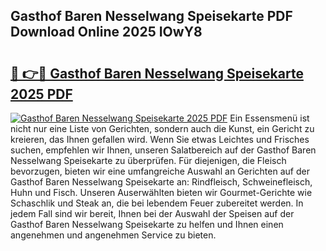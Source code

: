 ## Gasthof Baren Nesselwang Speisekarte PDF Download Online 2025 IOwY8

# <h2><a href="http://gccuy11.nevu.top/?p=Gasthof+Baren+Nesselwang+Speisekarte">🔗 👉🔴 Gasthof Baren Nesselwang Speisekarte 2025 PDF</a></h2>

[![Gasthof Baren Nesselwang Speisekarte 2025 PDF](https://i.imgur.com/dBaPXMq.png)](http://gccuy11.nevu.top/?p=Gasthof+Baren+Nesselwang+Speisekarte)
Ein Essensmenü ist nicht nur eine Liste von Gerichten, sondern auch die Kunst, ein Gericht zu kreieren, das Ihnen gefallen wird. Wenn Sie etwas Leichtes und Frisches suchen, empfehlen wir Ihnen, unseren Salatbereich auf der Gasthof Baren Nesselwang Speisekarte zu überprüfen. Für diejenigen, die Fleisch bevorzugen, bieten wir eine umfangreiche Auswahl an Gerichten auf der Gasthof Baren Nesselwang Speisekarte an: Rindfleisch, Schweinefleisch, Huhn und Fisch. Unseren Auserwählten bieten wir Gourmet-Gerichte wie Schaschlik und Steak an, die bei lebendem Feuer zubereitet werden. In jedem Fall sind wir bereit, Ihnen bei der Auswahl der Speisen auf der Gasthof Baren Nesselwang Speisekarte zu helfen und Ihnen einen angenehmen und angenehmen Service zu bieten.
